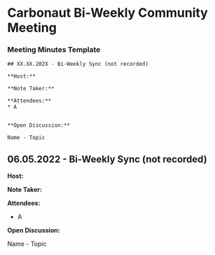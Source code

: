 # Carbonaut Bi-Weekly Community Meeting

### Meeting Minutes Template
```
## XX.XX.202X - Bi-Weekly Sync (not recorded)

**Host:** 

**Note Taker:**

**Attendees:**
* A


**Open Discussion:**

Name - Topic
```

## 06.05.2022 - Bi-Weekly Sync (not recorded)

**Host:** 

**Note Taker:**

**Attendees:**
* A


**Open Discussion:**

Name - Topic